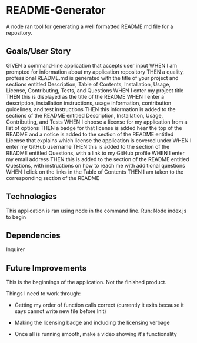 # README-Generator

A node ran tool for generating a well formatted README.md file for a repository.

## Goals/User Story

GIVEN a command-line application that accepts user input
WHEN I am prompted for information about my application repository
THEN a quality, professional README.md is generated with the title of your project and sections entitled Description, Table of Contents, Installation, Usage, License, Contributing, Tests, and Questions
WHEN I enter my project title
THEN this is displayed as the title of the README
WHEN I enter a description, installation instructions, usage information, contribution guidelines, and test instructions
THEN this information is added to the sections of the README entitled Description, Installation, Usage, Contributing, and Tests
WHEN I choose a license for my application from a list of options
THEN a badge for that license is added hear the top of the README and a notice is added to the section of the README entitled License that explains which license the application is covered under
WHEN I enter my GitHub username
THEN this is added to the section of the README entitled Questions, with a link to my GitHub profile
WHEN I enter my email address
THEN this is added to the section of the README entitled Questions, with instructions on how to reach me with additional questions
WHEN I click on the links in the Table of Contents
THEN I am taken to the corresponding section of the README

## Technologies

This application is ran using node in the command line. 
Run: Node index.js 
to begin

## Dependencies 

Inquirer

## Future Improvements

This is the beginnings of the application. Not the finished product. 

Things I need to work through:
* Getting my order of function calls correct (currently it exits because it says cannot write new file before Init)

* Making the licensing badge and including the licensing verbage

* Once all is running smooth, make a video showing it's functionality